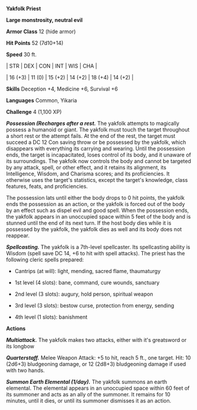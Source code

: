 **Yakfolk Priest**

**Large monstrosity, neutral evil**

**Armor Class** 12 (hide armor)

**Hit Points** 52 (7d10+14)

**Speed** 30 ft.

|   STR   |   DEX   |   CON   |   INT   |   WIS   |   CHA   |
  
| 16 (+3) | 11 (0) | 15 (+2) | 14 (+2) | 18 (+4) | 14 (+2) |

**Skills** Deception +4, Medicine +6, Survival +6

**Languages** Common, Yikaria

**Challenge** 4 (1,100 XP)

***Possession (Recharges after a rest.*** The yakfolk attempts to magically possess a humanoid or giant. The yakfolk must touch the target throughout a short rest or the attempt fails. At the end of the rest, the target must succeed a DC 12 Con saving throw or be possessed by the yakfolk, which disappears with everything its carrying and wearing. Until the possession ends, the target is incapacitated, loses control of its body, and it unaware of its surroundings. The yakfolk now controls the body and cannot be targeted by any attack, spell, or other effect, and it retains its alignment, its Intelligence, Wisdom, and Charisma scores; and its proficiencies. It otherwise uses the target's statistics, except the target's knowledge, class features, feats, and proficiencies. 

The possession lats until either the body drops to 0 hit points, the yakfolk ends the possession as an action, or the yakfolk is forced out of the body by an effect such as dispel evil and good spell. When the possession ends, the yakfolk appears in an unoccupied space within 5 feet of the body and is stunned until the end of its next turn. If the host body dies while it is possessed by the yakfolk, the yakfolk dies as well and its body does not reappear.

***Spellcasting.*** The yakfolk is a 7th-level spellcaster. Its spellcasting ability is Wisdom (spell save DC 14, +6 to hit with spell attacks). The priest has the following cleric spells prepared: 

* Cantrips (at will): light, mending, sacred flame, thaumaturgy

* 1st level (4 slots): bane, command, cure wounds, sanctuary

* 2nd level (3 slots): augury, hold person, spiritual weapon

* 3rd level (3 slots): bestow curse, protection from energy, sending

* 4th level (1 slots): banishment

**Actions**

***Multiattack.*** The yakfolk makes two attacks, either with it's greatsword or its longbow

***Quarterstaff.*** Melee Weapon Attack: +5 to hit, reach 5 ft., one target. Hit: 10 (2d6+3) bludgeoning damage, or 12 (2d8+3) bludgeoning damage if used with two hands.

***Summon Earth Elemental (1/day).*** The yakfolk summons an earth elemental. The elemental appears in an unoccupied space within 60 feet of its summoner and acts as an ally of the summoner. It remains for 10 minutes, until it dies, or until its summoner dismisses it as an action.

